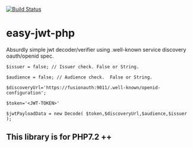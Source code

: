 [![Build Status](https://travis-ci.org/jerryhopper/easy-jwt-php.svg?branch=master)](https://travis-ci.org/jerryhopper/easy-jwt-php.svg?branch=master)

# easy-jwt-php
Absurdly simple jwt decoder/verifier using .well-known service discovery oauth/openid spec.

````
$issuer = false; // Issuer check. False or String.

$audience = false; // Audience check.  False or String.

$discoveryUrl='https://fusionauth:9011/.well-known/openid-configuration';

$token='<JWT-TOKEN>'

$jwtPayloadData = new Decode( $token,$discoveryUrl,$audience,$issuer );

````
 
## This library is for  PHP7.2 ++
